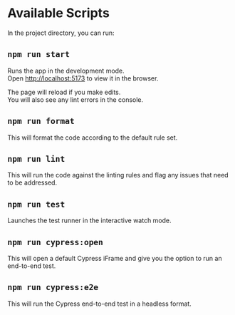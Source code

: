 # Available Scripts

In the project directory, you can run:

## `npm run start`

Runs the app in the development mode.\
Open [http://localhost:5173](http://localhost:5173) to view it in the browser.

The page will reload if you make edits.\
You will also see any lint errors in the console.

## `npm run format`

This will format the code according to the default rule set.

## `npm run lint`

This will run the code against the linting rules and flag any issues that need to be addressed.

## `npm run test`

Launches the test runner in the interactive watch mode.

## `npm run cypress:open`

This will open a default Cypress iFrame and give you the option to run an end-to-end test.

## `npm run cypress:e2e`

This will run the Cypress end-to-end test in a headless format.
